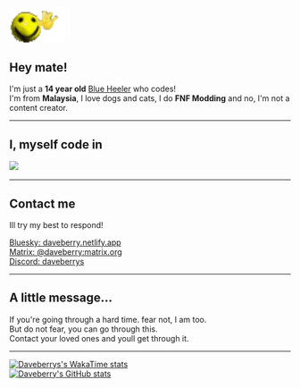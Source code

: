 <img src="images/wavey.gif" width="100">
<h2> Hey mate! </h2>

<p>
    I'm just a <b>14 year old</b> <a href="https://en.wikipedia.org/wiki/Australian_Cattle_Dog">Blue Heeler</a> who codes! <br>
    I'm from <b>Malaysia</b>, I love dogs and cats, I do <b>FNF Modding</b> and no, I'm not a content creator.
</p>

---

<h2> I, myself code in </h2>
<img src="https://skillicons.dev/icons?i=haxeflixel,lua,html,css&theme=dark" href="https://skillicons.dev/">

---

<h2> Contact me </h2>
<p> Ill try my best to respond! </p>
<a href="https://bsky.app/profile/daveberry.netlify.app/">Bluesky: daveberry.netlify.app</a> <br>
<a href="https://daveberry.netlify.app/">Matrix: @daveberry:matrix.org</a> <br>
<a href="https://daveberry.netlify.app/">Discord: daveberrys</a>

---

<h2> A little message... </h2>
<blockquotes>
    <p>
        If you're going through a hard time. fear not, I am too. <br>
        But do not fear, you can go through this. <br>
        Contact your loved ones and youll get through it.
    </p>
</blockquotes>

---

[![Daveberrys's WakaTime stats](https://github-readme-stats.vercel.app/api/wakatime?username=Daveberry&theme=vision-friendly-dark&layout=compact)](https://github.com/anuraghazra/github-readme-stats) <br>
[![Daveberry's GitHub stats](https://github-readme-stats.vercel.app/api?username=daveberrys&theme=vision-friendly-dark&layout=compact)](https://github.com/anuraghazra/github-readme-stats)

